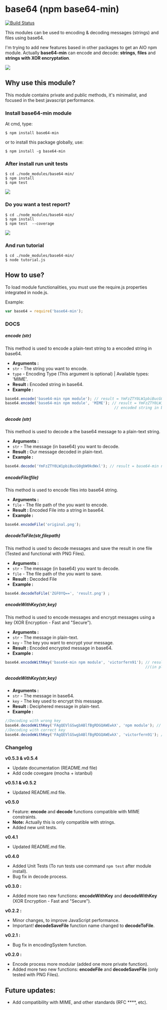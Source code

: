 # base64 (npm base64-min)

[![Build Status](https://travis-ci.org/victorfern91/base64.svg?branch=master)](https://travis-ci.org/victorfern91/base64)

This modules can be used to encoding & decoding messages (strings) and files using base64.

I'm trying to add new features based in other packages to get an AIO npm module.
Actually **base64-min** can encode and decode: **strings**, **files** and **strings with XOR encryptation**.

<a href="https://nodei.co/npm/base64-min/"><img src="https://nodei.co/npm/base64-min.png?downloads=true&downloadRank=true&stars=true"></a>

## Why use this module?
This module contains private and public methods, it's minimalist, and focused in the best javascript performance.


### Install base64-min module
At cmd, type:
```
$ npm install base64-min
```
or to install this package globally, use:

```
$ npm install -g base64-min 
```

### After install run unit tests

```
$ cd ./node_modules/base64-min/
$ npm install
$ npm test 
```
<img src="http://i.imgur.com/U7rayiT.png"/>

### Do you want a test report?

```
$ cd ./node_modules/base64-min/
$ npm install
$ npm test  --coverage
```
<img src="http://i.imgur.com/sIZfdP8.png"/>

### And run tutorial
```
$ cd ./node_modules/base64-min/
$ node tutorial.js
```

## How to use?
To load module functionalities, you must use the require.js properties integrated in node.js.

Example: 
```javascript
var base64 = require('base64-min');
```
### DOCS

##### encode (str)
This method is used to encode a plain-text string to a encoded string in base64.
- **Arguments :**
- ```str``` - The string you want to encode.
- ```type``` - Encoding Type (This argument is optional) | Available types: 'MIME'.
- **Result :**  Encoded string in base64.
- **Example :**
```javascript
base64.encode('base64-min npm module'); // result = YmFzZTY0LW1pbiBucG0gbW9kdWxl
base64.encode('base64-min npm module', 'MIME'); // result = YmFzZTY0LW1pbiBucG0gbW9kdWxl
                                                 // encoded string in base64, using MIME constraints
```
##### decode (str)
This method is used to decode a the base64 message to a plain-text string.
- **Arguments :**
- ```str``` - The message (in base64) you want to decode.
- **Result :**  Our message decoded in plain-text.
- **Example :**
```javascript
base64.decode('YmFzZTY0LW1pbiBucG0gbW9kdWxl'); // result = base64-min npm module
```
##### encodeFile(file)
This method is used to encode files into base64 string.
- **Arguments :**
- ```file``` - The file path of the you want to encode.
- **Result :**  Encoded File into a string in base64.
- **Example :**
```javascript
base64.encodeFile('original.png');
```
##### decodeToFile(str,filepath)
This method is used to decode messages and save the result in one file (Tested and functional with PNG Files).
- **Arguments :**
- ```str``` - The message (in base64) you want to decode.
- ```file``` - The file path of the you want to save.
- **Result :**  Decoded File
- **Example :**
```javascript
base64.decodeToFile('ZGF0YQ==', 'result.png') ;
```
##### encodeWithKey(str,key)
This method is used to encode messages and encrypt messages using a key (XOR Encryption - Fast and "Secure").
- **Arguments :**
- ```str``` - The message in plain-text.
- ```key``` - The key you want to encrypt your message.
- **Result :**  Encoded encrypted message in base64.
- **Example :**
```javascript
base64.encodeWithKey('base64-min npm module', 'victorfern91'); // result = FAgQEVlGSwgbABlfBgRDGQAWEwkX
                                                               //(in plain text is YFK_C	)
```
##### decodeWithKey(str,key)
- **Arguments :**
- ```str``` - The message in base64.
- ```key``` - The key used to encrypt this message.
- **Result :**  Deciphered message in plain-text.
- **Example :**
```javascript
//Decoding with wrong key
base64.decodeWithKey('FAgQEVlGSwgbABlfBgRDGQAWEwkX', 'npm module'); // result = zx}14)/}wew/k$.vdcly
//Decoding with correct key
base64.decodeWithKey('FAgQEVlGSwgbABlfBgRDGQAWEwkX', 'victorfern91'); // result = base64-min npm module
```

### Changelog
**v0.5.3 & v0.5.4**
-  Update documentation (README.md file)
-  Add code covegare (mocha + istanbul)

**v0.5.1 & v0.5.2**
-  Updated README.md file.

**v0.5.0**
- Feature: **encode** and **decode** functions compatible with MIME constraints.
- **Note:** Actually this is only compatible with strings.
- Added new unit tests.

**v0.4.1**
- Updated README.md file.

**v0.4.0**
- Added Unit Tests (To run tests use command ```npm test``` after module install).
- Bug fix in decode process.

**v0.3.0 :**
- Added more two new functions: **encodeWithKey** and **decodeWithKey** (XOR Encryption - Fast and "Secure").

**v0.2.2 :**
- Minor changes, to improve JavaScript performance.
- Important! **decodeSaveFile** function name changed to **decodeToFile**.

**v0.2.1 :**
- Bug fix in encodingSystem function.

**v0.2.0 :**
- Encode process more modular (added one more private function). 
- Added more two new functions: **encodeFile** and **decodeSaveFile** (only tested with PNG Files).

## Future updates:
- Add compatibility with MIME, and other standards (RFC ****, etc). 
